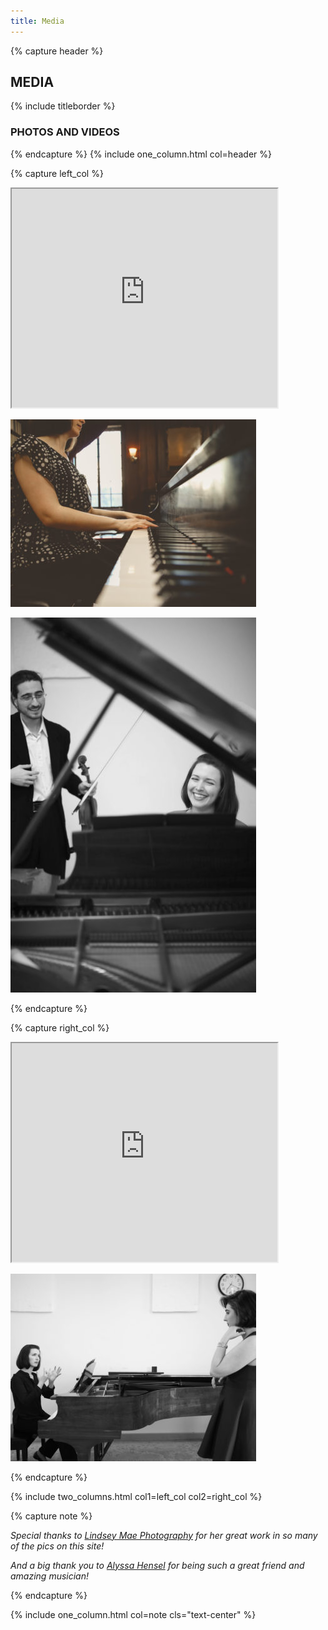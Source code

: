 ```yaml
---
title: Media
---
```


{% capture header %}

## MEDIA

{% include titleborder %}

### PHOTOS AND VIDEOS

{% endcapture %}
{% include one_column.html col=header %}

{% capture left_col %}

<iframe src="http://www.youtube.com/embed/tKW5CZcn6GI" width="425" height="350"></iframe>

![Image1](/assets/images/IMG_0319-393x300.jpg)

![Image2](/assets/images/IMG_1034_BW-393x600.jpg)

{% endcapture %}

{% capture right_col %}

<iframe src="http://www.youtube.com/embed/Jxd4nzHOKO4" width="425" height="350"></iframe>

![Image1](/assets/images/IMG_0510-393x300.jpg)

{% endcapture %}

{% include two_columns.html col1=left_col col2=right_col %}

{% capture note %}

_Special thanks to [Lindsey Mae Photography](https://www.lindseymaephotography.com/) for her great work in so many of the pics on this site!_

_And a big thank you to [Alyssa Hensel](https://www.alyssahensel.com/) for being such a great friend and amazing musician!_

{% endcapture %}

{% include one_column.html col=note cls="text-center" %}